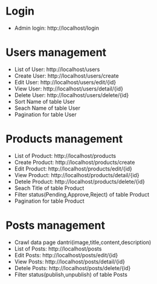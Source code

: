 # Login
- Admin login: http://localhost/login

# Users management
- List of User: http://localhost/users
- Create User: http://localhost/users/create
- Edit User: http://localhost/users/edit/{id}
- View User: http://localhost/users/detail/{id}
- Delete User: http://localhost/users/delete/{id}
- Sort Name of table User
- Seach Name of table User
- Pagination for table User

# Products management
- List of Product: http://localhost/products
- Create Product: http://localhost/products/create
- Edit Product: http://localhost/products/edit/{id}
- View Product: http://localhost/products/detail/{id}
- Detele Product: http://localhost/products/delete/{id}
- Seach Title of table Product
- Filter status(Pending,Approve,Reject) of table Product
- Pagination for table Product

# Posts management
- Crawl data page dantri(image,title,content,description)
- List of Posts: http://localhost/posts
- Edit Posts: http://localhost/posts/edit/{id}
- View Posts: http://localhost/posts/detail/{id}
- Detele Posts: http://localhost/posts/delete/{id}
- Filter status(publish,unpublish) of table Posts